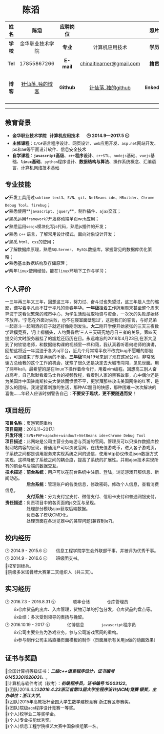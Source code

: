 # 　　陈滔  

| **姓名** | 陈滔 | **应聘岗位** | | **照片** | |
| :---: | :---: | :---: | :---: | :---: | :---: |
| **学校** | 金华职业技术学院 | **专业** | 计算机应用技术 | **学历** | 大专 |
| **Tel** | 17855867266 | **E-mail** | chinaitlearner@gmail.com | **籍贯** | 江西 |
| **博客** | [针仙落_独的博客][1] | **Github** | [针仙落_独的github][2] | **linkedin** | [领英主页][3] |
***
## 教育背景

* **金华职业技术学院   计算机应用技术        :clock3: 2014.9—2017.5 :clock930:**  
* **主修课程**：`C/C#`语言程序设计、网页设计、`web`应用开发、`asp.net`网站开发、ps和ae等平面设计软件、信息安全技术   
* **自学课程**：**`javascript`高级**、**`c++`程序设计**、`c++STL`、`nodejs`基础、`vuejs`基础、**`linux`基础**、`python`程序设计、**数据结构与算法**、操作系统概念、汇编语言、计算机网络技术基础  

## 专业技能

:heavy_check_mark:开发工具用过`sublime text3`、`SVN`、`git`、`NetBeans ide`、`HBuilder`、`Chrome Debug Tool`、`firebug`；  
:heavy_check_mark:熟悉使用**`javascript`、`jquery`**，制作插件、`ajax`交互；  
:heavy_check_mark:熟悉运用`framework7`开发移动端单页web应用；  
:heavy_check_mark:熟悉运用`seajs`模块化写js代码，熟悉js插件的开发；  
:heavy_check_mark:熟悉 `c++` 语言，了解常用设计模式，面向对象设计开发；  
:heavy_check_mark:熟悉 `html`、`css`的使用；  
:heavy_check_mark:了解数据库原理，熟悉`SQLServer`、 `MySQL`数据库，掌握常见的数据库优化策略；  
:heavy_check_mark:熟悉基本数据结构及存储原理；  
:heavy_check_mark:两年`linux`使用经验，能在`linux`环境下工作与学习；

## 个人评价

一三年再三年又三年，回想这三年，努力过、奋斗过也失望过，这三年是人生的缩影，谱写着平凡而不甘于平凡的青春年华。**一年级**挂着工作牌用周末甚至整个周末奔波于这看似繁荣的城市中心，为学生活动拉取物资与资金，一次次的失败却始终不放弃。‘宁愿在外面对失败，也不在寝室面壁思过’，这是我们的誓言，与好兄弟一起奋斗一起喝酒的日子就还好像刚刚发生。**大二**刚开学便开始紧张的三天三夜数学建模竞赛，‘月上柳梢头，人约黄昏后’三人三天研究地月日三者的关系，第四天提交论文时服务器挂了的尴尬还历历在目。永远难忘的2016年4月23日,在浙大见到了何钦铭老师，和数据结构课的视频里一样和蔼，我认真着听着何老师的演讲，回想这将近一年混迹于各大oj平台，近几个月常常半夜不改完bug不愿睡的那股劲，可是结束了却是满满的不舍。**三年级**10月19号来到了现在这家公司，非常感谢方总给我的这个工作的机会，犹豫了很久还是决定去大城市闯闯，见见世面。用了两年kali，最希望的是在linux下操作着命令行，用着vim编程。回想高三别人奋战高考，自己默默看着马士兵的视频教程，看着别人家的黑客故事，心中偶尔还是为美国炸中国驻南斯拉夫大使馆而愤愤不平，更崇拜那些攻击美国网络的红客，是那么的团结。我渴望着刺激的生活，那种AC题目的快感，那种困难一次次解决的喜悦……年轻人应该时刻警告自己：**不要安于现状，更不要随遇而安**！  

## 项目经历

**项目名称**：页游官网重构  
**项目周期**：2016.11~2017.1  
**开发环境**：`SVN`+`PHP`+`apache`+`window7`+`NetBeans ide`+`Chrome Debug Tool`  
**项目描述**：此网站是公司主营业务端游与页游的官网。管理员可以只操作数据库控制网站内容的呈现，普通用户可以浏览官网，在线充值游戏币，进入各子游戏页，子系统之间都是调用服务来实现系统之间的通信，使用http协议传递json数据方式实现。这样降低了系统之间的耦合度，提高了系统的扩展性。并用ajax技术实现所有的前台与后端的数据交互。  
**技术描述**：**前台系统**：用户可以在前台系统中注册、登陆，浏览游戏开服信息、新闻动态。  
　　　　　**后台系统**：管理账户的各类信息，修改密码，修改个人信息，查看消费信息。  
　　　　　**支付系统**：分为支付宝支付、微信支付、信用卡支付和普通网银支付。  
**责任描述**：负责项目中的各页面的js交互与呈现。  
　　　　　处理部分模块ajax获取后端数据。  
　　　　　负责各子模块CMD化。  
　　　　　处理页面在各浏览器中的兼容问题(兼容到ie7)。  


## 校内经历

:clock3: 2014.9 - 2015.6 :clock930:　　信息工程学院学生会外联部干事，并被评为优秀干事。  
:clock3: 2014.9 - 2016.6 :clock930:　　班级团支书。  
:eyes:校军训标兵。  
:eyes:院级多米诺骨牌大赛第二天组织人（共三天）。  

## 实习经历

:clock3: 2016.7.3 - 2016.8.31 :clock930:　　　　顺丰仓储　　　　仓库管理员  
　　:+1:仓库货品的出库、入库管理，货物订单的打包分发，仓库货品的盘点等。  
　　:+1:业绩：多次受到领导的表扬与挽留。  
:clock3: 2016.10.19 - 2017 :clock930:　　　　亿博信息　　　　`javascript`程序员  
　　:+1:公司主要业务为游戏业务，参与公司游戏官网的重构。  
　　:+1:参与制作公司主站直播页面横板的制作（页面展示有关用js做的动画效果）

## 证书与奖励

:muscle:全国计算机等级证书：***二级c++语言程序设计，证书编号 61453301026031。***。  
:muscle:计算机与软件考试（软考）：***初级程序员，证书编号 15003122***。  
:dancers:(团队)2016.4.23***2016.4.23浙江省第13届大学生程序设计(ACM)竞赛 银奖，主办单位：浙江大学***。  
:dancers:(团队)2015年高教社杯全国大学生数学建模竞赛 浙江赛区参赛奖。  
:dancers:(团队)院级`acm`程序设计竞赛一等奖。  
:runner:(个人)校学业二等奖学金。  
:runner:(个人)专业技能优秀奖。  
:runner:(个人)信息工程学院棋艺大赛中国象棋组第一名。

[1]: https://cnblogs.com/zhenxianluo/
[2]: https://github.com/zhenxianluo
[3]: http://www.linkedin.com/in/%E6%B6%9B-%E9%99%88-0173bb118/